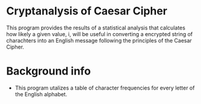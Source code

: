 # Cryptanalysis of Caesar Cipher

This program provides the results of a statistical analysis that calculates how likely a given value, i, will be useful in converting a encrypted string of charachters into an English message following the principles of the Caesar Cipher. 

# Background info
* This program utalizes a table of character frequencies for every letter of the English alphabet. 
